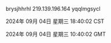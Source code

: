 brysjhhrhl 219.139.196.164 yqqlmgsycl

2024年 09月 04日 星期三 18:40:02 CST

2024年 09月 04日 星期三 10:40:02 GMT
